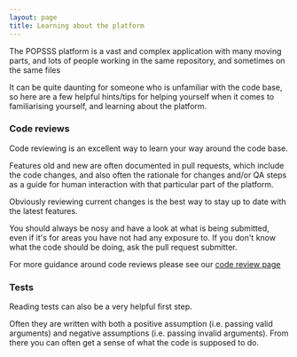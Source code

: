 ```yaml
---
layout: page
title: Learning about the platform
---
```


The POPSSS platform is a vast and complex application with many moving parts, and lots of people working in the same repository, and sometimes on the same files

It can be quite daunting for someone who is unfamiliar with the code base, so here are a few helpful hints/tips for helping yourself when it comes to familiarising yourself, and learning about the platform.


### Code reviews

Code reviewing is an excellent way to learn your way around the code base.

Features old and new are often documented in pull requests, which include the code changes, and also often the rationale for changes and/or QA steps as a guide for human interaction with that particular part of the platform.

Obviously reviewing current changes is the best way to stay up to date with the latest features.

You should always be nosy and have a look at what is being submitted, even if it's for areas you have not had any exposure to. If you don't know what the code should be doing, ask the pull request submitter.

For more guidance around code reviews please see our [code review page](/principles-and-practices/practices/code-reviews)


### Tests

Reading tests can also be a very helpful first step.

Often they are written with both a positive assumption (i.e. passing valid arguments) and negative assumptions (i.e. passing invalid arguments). From there you can often get a sense of what the code is supposed to do.

